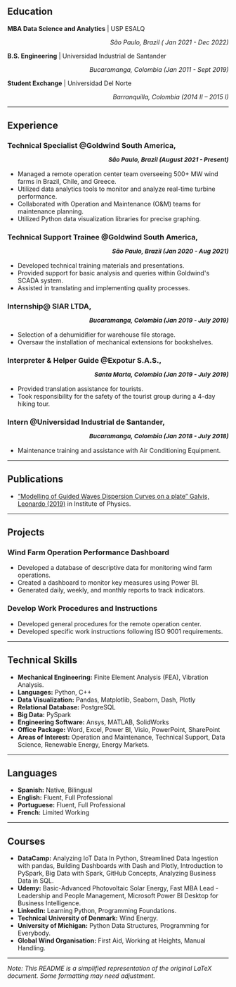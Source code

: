 
## Education

 **MBA Data Science and Analytics** | USP ESALQ 
 *<p align="right">São Paulo, Brazil ( *Jan 2021 - Dec 2022*)</p>*

 **B.S. Engineering** | Universidad Industrial de Santander
*<p align="right"> Bucaramanga, Colombia (Jan 2011 - Sept 2019)</p>*
  
 **Student Exchange** | Universidad Del Norte                           
*<p align="right"> Barranquilla, Colombia (2014 II – 2015 I)*

---

## Experience

### Technical Specialist @**Goldwind South America**, <sub> *<p align="right">São Paulo, Brazil (August 2021 - Present)</p>*</sub>
- Managed a remote operation center team overseeing 500+ MW wind farms in Brazil, Chile, and Greece.
- Utilized data analytics tools to monitor and analyze real-time turbine performance.
- Collaborated with Operation and Maintenance (O&M) teams for maintenance planning.
- Utilized Python data visualization libraries for precise graphing.

### Technical Support Trainee @**Goldwind South America**, <sub>*<p align="right">São Paulo, Brazil (Jan 2020 - Aug 2021)</p>*
- Developed technical training materials and presentations.
- Provided support for basic analysis and queries within Goldwind's SCADA system.
- Assisted in translating and implementing quality processes.

### Internship@ **SIAR LTDA**, <sub>*<p align="right">Bucaramanga, Colombia (Jan 2019 - July 2019)</sub></p>*
- Selection of a dehumidifier for warehouse file storage.
- Oversaw the installation of mechanical extensions for bookshelves.

### Interpreter & Helper Guide @**Expotur S.A.S.**, <sub>*<p align="right">Santa Marta, Colombia (Jan 2019 - July 2019)</sub></p>*
- Provided translation assistance for tourists.
- Took responsibility for the safety of the tourist group during a 4-day hiking tour.

### Intern @**Universidad Industrial de Santander**, <sub>*<p align="right">Bucaramanga, Colombia (Jan 2018 - July 2018)</p>*</sub>
- Maintenance training and assistance with Air Conditioning Equipment.

---

## Publications

- [“Modelling of Guided Waves Dispersion Curves on a plate” Galvis, Leonardo (2019)](https://iopscience.iop.org/article/10.1088/1742-6596/1386/1/012117/pdf) in Institute of Physics.

---

## Projects

### Wind Farm Operation Performance Dashboard
- Developed a database of descriptive data for monitoring wind farm operations.
- Created a dashboard to monitor key measures using Power BI.
- Generated daily, weekly, and monthly reports to track indicators.

### Develop Work Procedures and Instructions
- Developed general procedures for the remote operation center.
- Developed specific work instructions following ISO 9001 requirements.

---

## Technical Skills

- **Mechanical Engineering:** Finite Element Analysis (FEA), Vibration Analysis.
- **Languages:** Python, C++
- **Data Visualization:** Pandas, Matplotlib, Seaborn, Dash, Plotly
- **Relational Database:** PostgreSQL
- **Big Data:** PySpark
- **Engineering Software:** Ansys, MATLAB, SolidWorks
- **Office Package:** Word, Excel, Power BI, Visio, PowerPoint, SharePoint
- **Areas of Interest:** Operation and Maintenance, Technical Support, Data Science, Renewable Energy, Energy Markets.

---

## Languages

- **Spanish:** Native, Bilingual
- **English:** Fluent, Full Professional
- **Portuguese:** Fluent, Full Professional
- **French:** Limited Working

---

## Courses

- **DataCamp:** Analyzing IoT Data In Python, Streamlined Data Ingestion with pandas, Building Dashboards with Dash and Plotly, Introduction to PySpark, Big Data with Spark, GitHub Concepts, Analyzing Business Data in SQL.
- **Udemy:** Basic-Advanced Photovoltaic Solar Energy, Fast MBA Lead - Leadership and People Management, Microsoft Power BI Desktop for Business Intelligence.
- **LinkedIn:** Learning Python, Programming Foundations.
- **Technical University of Denmark:** Wind Energy.
- **University of Michigan:** Python Data Structures, Programming for Everybody.
- **Global Wind Organisation:** First Aid, Working at Heights, Manual Handling.

---

*Note: This README is a simplified representation of the original LaTeX document. Some formatting may need adjustment.*

